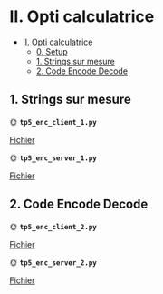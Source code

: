 # II. Opti calculatrice

- [II. Opti calculatrice](#ii-opti-calculatrice)
  - [0. Setup](#0-setup)
  - [1. Strings sur mesure](#1-strings-sur-mesure)
  - [2. Code Encode Decode](#2-code-encode-decode)

## 1. Strings sur mesure

🌞 **`tp5_enc_client_1.py`**

[Fichier](https://github.com/yanisgilliard/TP-ReseauxB2/blob/8ffde5069fc8a059eba0e90832a9bc72baf9faaf/TP5/tp5_enc_client_1.py)

🌞 **`tp5_enc_server_1.py`**

[Fichier](https://github.com/yanisgilliard/TP-ReseauxB2/blob/8ffde5069fc8a059eba0e90832a9bc72baf9faaf/TP5/tp5_enc_server_1.py)

## 2. Code Encode Decode

🌞 **`tp5_enc_client_2.py`**

[Fichier]()

🌞 **`tp5_enc_server_2.py`**

[Fichier]()